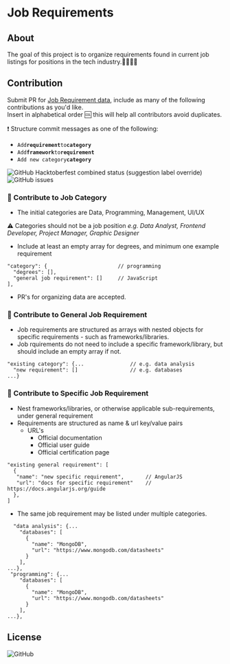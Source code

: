 # Job Requirements

## About
The goal of this project is to organize requirements found in current job listings for positions in the tech industry.:woman_technologist::man_technologist:

## Contribution
Submit PR for [Job Requirement data](/data/requirements.json), include as many of the following contributions as you'd like.  
Insert in alphabetical order :cool: this will help all contributors avoid duplicates.

:exclamation: Structure commit messages as one of the following:
 * `Add`**`requirement`**` to `**`category`** 
 * `Add`**`framework`**` to `**`requirement`**
 * `Add new category`**`category`**


![GitHub Hacktoberfest combined status (suggestion label override)](https://img.shields.io/github/hacktoberfest/2019/crystal-dawn/job-requirements?style=flat-square&suggestion_label=help%20wanted)
![GitHub issues](https://img.shields.io/github/issues-raw/crystal-dawn/job-requirements?style=flat-square)
 
### :star2: Contribute to Job Category
  * The initial categories are Data, Programming, Management, UI/UX
  
:warning: Categories should not be a job position  _e.g. Data Analyst, Frontend Developer, Project Manager, Graphic Designer_

  * Include at least an empty array for degrees, and minimum one example requirement     
```
"category": {                       // programming
  "degrees": [],
  "general job requirement": []     // JavaScript 
],
```
  * PR's for organizing data are accepted.

### :star2: Contribute to General Job Requirement
  * Job requirements are structured as arrays with nested objects for specific requirements - such as frameworks/libraries. 
  * Job rquirements do not need to include a specific framework/library, but should include an empty array if not.
```
"existing category": {...               // e.g. data analysis 
  "new requirement": []                 // e.g. databases
...}
```  
       
### :star2: Contribute to Specific Job Requirement
  * Nest frameworks/libraries, or otherwise applicable sub-requirements, under general requirement
  * Requirements are structured as name & url key/value pairs
    * URL's
       * Official documentation
       * Official user guide
       * Official certification page
``` 
"existing general requirement": [
  {
   "name": "new specific requirement",       // AngularJS
   "url": "docs for specific requirement"    // https://docs.angularjs.org/guide
  },      
]
```
  * The same job requirement may be listed under multiple categories.
```
  "data analysis": {...
    "databases": [
      {
        "name": "MongoDB",
        "url": "https://www.mongodb.com/datasheets"
      }
    ],
...},
 "programming": {...
    "databases": [
      {
        "name": "MongoDB",
        "url": "https://www.mongodb.com/datasheets"
      }
    ],
...},
```

## License
![GitHub](https://img.shields.io/github/license/crystal-dawn/job-requirements?style=flat-square)
